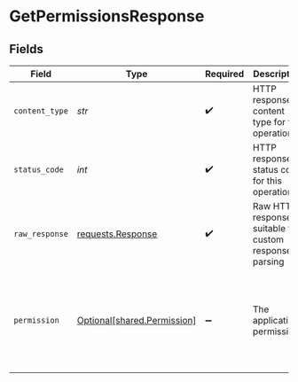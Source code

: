 # GetPermissionsResponse


## Fields

| Field                                                                                 | Type                                                                                  | Required                                                                              | Description                                                                           | Example                                                                               |
| ------------------------------------------------------------------------------------- | ------------------------------------------------------------------------------------- | ------------------------------------------------------------------------------------- | ------------------------------------------------------------------------------------- | ------------------------------------------------------------------------------------- |
| `content_type`                                                                        | *str*                                                                                 | :heavy_check_mark:                                                                    | HTTP response content type for this operation                                         |                                                                                       |
| `status_code`                                                                         | *int*                                                                                 | :heavy_check_mark:                                                                    | HTTP response status code for this operation                                          |                                                                                       |
| `raw_response`                                                                        | [requests.Response](https://requests.readthedocs.io/en/latest/api/#requests.Response) | :heavy_check_mark:                                                                    | Raw HTTP response; suitable for custom response parsing                               |                                                                                       |
| `permission`                                                                          | [Optional[shared.Permission]](../../models/shared/permission.md)                      | :heavy_minus_sign:                                                                    | The applications permissions                                                          | {<br/>"paging": {<br/>"count": 25,<br/>"offset": 10<br/>},<br/>"permissions": [<br/>"read_vehicle_info"<br/>]<br/>} |